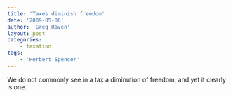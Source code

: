 ```yaml
---
title: 'Taxes diminish freedom'
date: '2009-05-06'
author: 'Greg Raven'
layout: post
categories:
    - taxation
tags:
    - 'Herbert Spencer'
---
```


We do not commonly see in a tax a diminution of freedom, and yet it clearly is one.